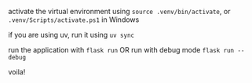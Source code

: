 activate the virtual environment using `source .venv/bin/activate`, or `.venv/Scripts/activate.ps1` in Windows

if you are using uv, run it using `uv sync`

run the application with `flask run`
OR
run with debug mode `flask run --debug`

voila!